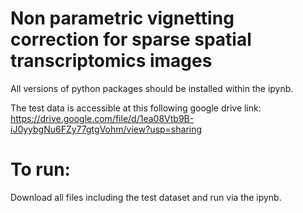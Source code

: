 # Non parametric vignetting correction for sparse spatial transcriptomics images
All versions of python packages should be installed within the ipynb.

The test data is accessible at this following google drive link: https://drive.google.com/file/d/1ea08Vtb9B-iJ0yybgNu6FZy77gtgVohm/view?usp=sharing

# To run:
Download all files including the test dataset and run via the ipynb.

